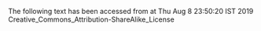 The following text has been accessed from at Thu Aug 8 23:50:20 IST 2019
Creative_Commons_Attribution-ShareAlike_License
